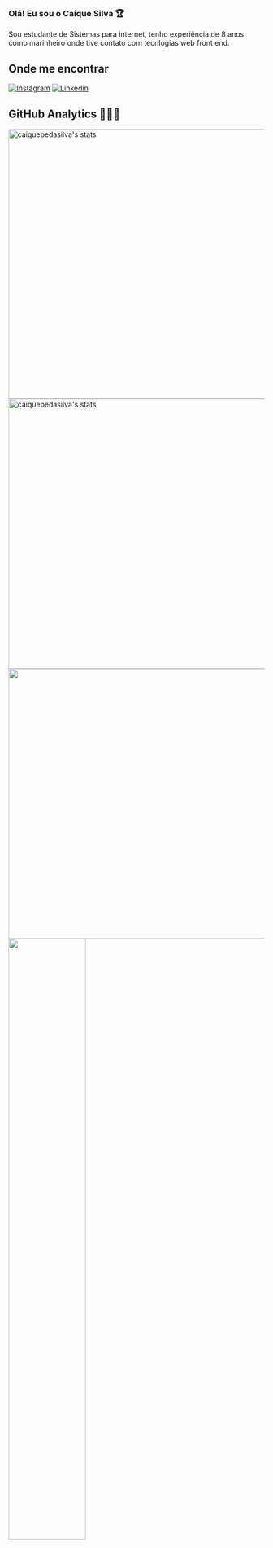 ### Olá! Eu sou o Caíque Silva 🏆

Sou estudante de Sistemas para internet, tenho experiência de 8 anos como marinheiro onde tive contato com tecnlogias web front end.

## Onde me encontrar
[![Instagram](https://img.shields.io/badge/Instagram-E4405F?style=for-the-badge&logo=instagram&logoColor=white)](https://www.instagram.com/caiquepe.dasilva/)
[![Linkedin](https://img.shields.io/badge/LinkedIn-0077B5?style=for-the-badge&logo=linkedin&logoColor=white)](https://www.linkedin.com/in/caiquepedasilva/)

## GitHub Analytics 👨🏾‍💻
<img width="530em" src="https://github-readme-stats.vercel.app/api?username=caiquepedasilva&show_icons=true&theme=radical" alt="caiquepedasilva's stats"/>
<img width="530em" src="https://github-readme-stats.vercel.app/api/pin/?username=caiquepedasilva&repo=github-readme-stats&cache_seconds=86400&theme=radical" alt="caiquepedasilva's stats"/>
<img width="530em" src="https://streak-stats.demolab.com/?user=caiquepedasilva&theme=radical" />
<img style="height: auto; width: 55%;" src="https://github-readme-stats.vercel.app/api/top-langs/?username=caiquepedasilva&layout=compact&theme=radical"/>

## Tecnologias
<div style="display: inline_block"><br/>
  <img align="center"alt="html5" src="https://img.shields.io/badge/HTML5-E34F26?style=for-the-badge&logo=html5&logoColor=white"/>
  <img align="center"alt="css" src="https://img.shields.io/badge/CSS3-1572B6?style=for-the-badge&logo=css3&logoColor=white"/>
  <img align="center"alt="java" src="https://img.shields.io/badge/Java-ED8B00?style=for-the-badge&logo=java&logoColor=white"/>
  <img align="center"alt="react" src="https://img.shields.io/badge/React-20232A?style=for-the-badge&logo=react&logoColor=61DAFB"/>
  
  ![Snake animation](https://github.com/caiquepedasilva/caiquepedasilva/blob/output/github-contribution-grid-snake.svg)
  
</div>
